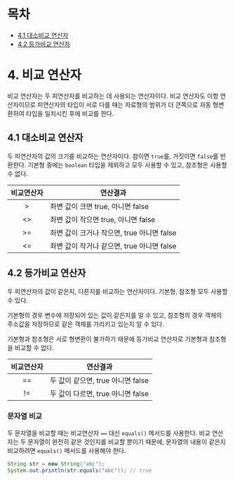 # 목차

- [4.1 대소비교 연산자](#41-대소비교-연산자)
- [4.2 등가비교 연산자](#42-등가비교-연산자)

# 4. 비교 연산자

비교 연산자는 두 피연산자를 비교하는 데 사용되는 연산자이다. 비교 연산자도 이항 연산자이므로 피연산자의 타입이 서로 다를 때는 자료형의 범위가 더 큰쪽으로 자동 형변환하여 타입을 일치시킨 후에 비교를 한다.

## 4.1 대소비교 연산자

두 피연산자의 값의 크기를 비교하는 연산자이다. 참이면 `true`를, 거짓이면 `false`를 반환한다. 기본형 중에는 `boolean` 타입을 제외하고 모두 사용할 수 있고, 참조형은 사용할 수 없다.

| 비교연산자 | 연산결과                                   |
| :--------: | ------------------------------------------ |
|     >      | 좌변 값이 크면 true, 아니면 false          |
|     <>     | 좌변 값이 작으면 true, 아니면 false        |
|     >=     | 좌변 값이 크거나 작으면, true 아니면 false |
|     <=     | 좌변 값이 작거나 같으면, true 아니면 false |

## 4.2 등가비교 연산자

두 피연산자의 값이 같은지, 다른지를 비교하는 연산자이다. 기본형, 참조형 모두 사용할 수 있다.

기본형의 경우 변수에 저장되어 있는 값이 같은지를 알 수 있고, 참조형의 경우 객체의 주소값을 저장하므로 같은 객체를 가리키고 있는지 알 수 있다.

기본형과 참조형은 서로 형변환이 불가하기 때문에 등가비교 연산자로 기본형과 참조형을 비교할 수 없다.

| 비교연산자 | 연산결과                          |
| :--------: | --------------------------------- |
|     ==     | 두 값이 같으면, true 아니면 false |
|     !=     | 두 값이 다르면, true 아니면 false |

### 문자열 비교

두 문자열을 비교할 때는 비교연산자 `==` 대신 `equals()` 메서드를 사용한다. 비교 연산자는 두 문자열이 완전히 같은 것인지를 비교할 뿐이기 때문에, 문자열의 내용이 같은지 비교하려면 `equals()` 메서드를 사용해야 한다.

```Java
String str = new String("abc");
System.out.println(str.equals("abc")); // true
```
